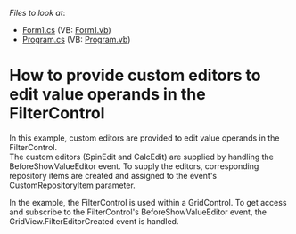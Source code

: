 <!-- default file list -->
*Files to look at*:

* [Form1.cs](./CS/CustomEditor/Form1.cs) (VB: [Form1.vb](./VB/CustomEditor/Form1.vb))
* [Program.cs](./CS/CustomEditor/Program.cs) (VB: [Program.vb](./VB/CustomEditor/Program.vb))
<!-- default file list end -->
# How to provide custom editors to edit value operands in the FilterControl


<p>In this example, custom editors are provided to edit value operands in the FilterControl. <br />
The custom editors (SpinEdit and CalcEdit) are supplied by handling the BeforeShowValueEditor event. To supply the editors, corresponding repository items are created and assigned to the event's CustomRepositoryItem parameter.</p><p>In the example, the FilterControl is used within a GridControl. To get access and subscribe to the FilterControl's BeforeShowValueEditor event, the GridView.FilterEditorCreated event is handled.</p>

<br/>


